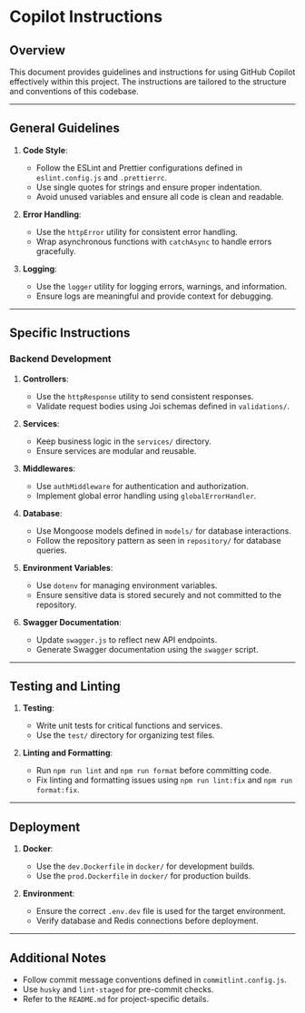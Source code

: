 # Copilot Instructions

## Overview

This document provides guidelines and instructions for using GitHub Copilot effectively within this project. The instructions are tailored to the structure and conventions of this codebase.

---

## General Guidelines

1. **Code Style**:

   - Follow the ESLint and Prettier configurations defined in `eslint.config.js` and `.prettierrc`.
   - Use single quotes for strings and ensure proper indentation.
   - Avoid unused variables and ensure all code is clean and readable.

<!-- 2. **TypeScript and JavaScript**:

   - Use TypeScript for type safety where applicable, as seen in `types/`.
   - Ensure strict type-checking by adhering to the `tsconfig.json` settings. -->

2. **Error Handling**:

   - Use the `httpError` utility for consistent error handling.
   - Wrap asynchronous functions with `catchAsync` to handle errors gracefully.

3. **Logging**:
   - Use the `logger` utility for logging errors, warnings, and information.
   - Ensure logs are meaningful and provide context for debugging.

---

## Specific Instructions

### Backend Development

1. **Controllers**:

   - Use the `httpResponse` utility to send consistent responses.
   - Validate request bodies using Joi schemas defined in `validations/`.

2. **Services**:

   - Keep business logic in the `services/` directory.
   - Ensure services are modular and reusable.

3. **Middlewares**:

   - Use `authMiddleware` for authentication and authorization.
   - Implement global error handling using `globalErrorHandler`.

4. **Database**:

   - Use Mongoose models defined in `models/` for database interactions.
   - Follow the repository pattern as seen in `repository/` for database queries.

5. **Environment Variables**:

   - Use `dotenv` for managing environment variables.
   - Ensure sensitive data is stored securely and not committed to the repository.

6. **Swagger Documentation**:
   - Update `swagger.js` to reflect new API endpoints.
   - Generate Swagger documentation using the `swagger` script.

---

## Testing and Linting

1. **Testing**:

   - Write unit tests for critical functions and services.
   - Use the `test/` directory for organizing test files.

2. **Linting and Formatting**:
   - Run `npm run lint` and `npm run format` before committing code.
   - Fix linting and formatting issues using `npm run lint:fix` and `npm run format:fix`.

---

## Deployment

1. **Docker**:

   - Use the `dev.Dockerfile` in `docker/` for development builds.
   - Use the `prod.Dockerfile` in `docker/` for production builds.

2. **Environment**:
   - Ensure the correct `.env.dev` file is used for the target environment.
   - Verify database and Redis connections before deployment.

---

## Additional Notes

- Follow commit message conventions defined in `commitlint.config.js`.
- Use `husky` and `lint-staged` for pre-commit checks.
- Refer to the `README.md` for project-specific details.
